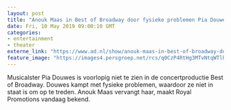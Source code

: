```yaml
---
layout: post
title: "Anouk Maas in Best of Broadway door fysieke problemen Pia Douwes"
date: Fri, 10 May 2019 09:00:10 GMT
categories: 
- entertainment 
- theater 
externe_link: "https://www.ad.nl/show/anouk-maas-in-best-of-broadway-door-fysieke-problemen-pia-douwes~ab18dac9/"
feature_image: "https://images4.persgroep.net/rcs/q0CzP4RtHg3MTvNtqWTlhBLaBCs/diocontent/117243298/_fitwidth/400/?appId=21791a8992982cd8da851550a453bd7f&quality=0.7"
---
```


Musicalster Pia Douwes is voorlopig niet te zien in de concertproductie Best of Broadway. Douwes kampt met fysieke problemen, waardoor ze niet in staat is om op te treden. Anouk Maas vervangt haar, maakt Royal Promotions vandaag bekend.
